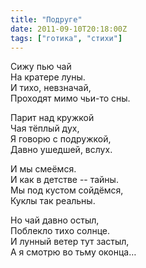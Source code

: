 ```yaml
---
title: "Подруге"
date: 2011-09-10T20:18:00Z
tags: ["готика", "стихи"]
---
```


Сижу пью чай  
На кратере луны.  
И тихо, невзначай,  
Проходят мимо чьи-то сны.

Парит над кружкой  
Чая тёплый дух,  
Я говорю с подружкой,  
Давно ушедшей, вслух.

И мы смеёмся.  
И как в детстве -- тайны.  
Мы под кустом сойдёмся,  
Куклы так реальны.

Но чай давно остыл,  
Поблекло тихо солнце.  
И лунный ветер тут застыл,  
А я смотрю во тьму оконца…  
